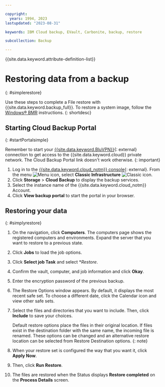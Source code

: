 ```yaml
---

copyright:
  years: 1994, 2023
lastupdated: "2023-08-31"

keywords: IBM Cloud backup, EVault, Carbonite, backup, restore

subcollection: Backup

---
```

{{site.data.keyword.attribute-definition-list}}

# Restoring data from a backup
{: #simplerestore}

Use these steps to complete a File restore with {{site.data.keyword.backup_full}}. To restore a system image, follow the [Windows&reg; BMR](/docs/Backup?topic=Backup-restoreBMR#restoreBMR) instructions.
{: shortdesc}

## Starting Cloud Backup Portal
{: #startPortalsimple}

Remember to start your [{{site.data.keyword.BluVPN}}](/docs/iaas-vpn?topic=iaas-vpn-getting-started){: external} connection to get access to the {{site.data.keyword.cloud}} private network. The Cloud Backup Portal link doesn't work otherwise.
{: important}

1. Log in to the [{{site.data.keyword.cloud_notm}} console](/login){: external}. From the menu ![Menu icon](../icons/icon_hamburger.svg "Menu"), select **Classic Infrastructure** ![Classic icon](../icons/classic.svg "Classic").
2. Click **Storage** > **Cloud Backup** to display the backup services.
3. Select the instance name of the {{site.data.keyword.cloud_notm}} Account.
4. Click **View backup portal** to start the portal in your browser.

## Restoring your data
{: #simplyrestore}

1. On the navigation, click **Computers**. The computers page shows the registered computers and environments. Expand the server that you want to restore to a previous state.
2. Click **Jobs** to load the job options.
3. Click **Select job Task** and select **Restore*.
4. Confirm the vault, computer, and job information and click **Okay**.
5. Enter the encryption password of the previous backup.
6. The Restore Options window appears. By default, it displays the most recent safe set. To choose a different date, click the Calendar icon and view other safe sets.
7. Select the files and directories that you want to include. Then, click **Include** to save your choices.

    Default restore options place the files in their original location. If files exist in the destination folder with the same name, the incoming file is renamed. These options can be changed and an alternative restore location can be selected from Restore Destination options.
    {: note}

8. When your restore set is configured the way that you want it, click **Apply Now**.
9. Then, click **Run Restore**.
10. The files are restored when the Status displays **Restore completed** on the **Process Details** screen.
